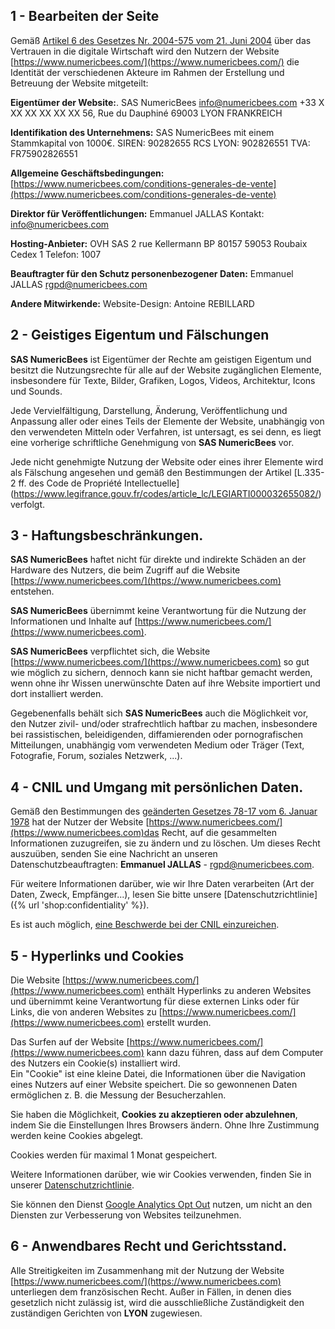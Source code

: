 ## 1 - Bearbeiten der Seite

Gemäß [Artikel 6 des Gesetzes Nr. 2004-575 vom 21. Juni 2004](https://www.legifrance.gouv.fr/loda/id/JORFTEXT000000801164/#LEGIARTI000042038977) über das Vertrauen in die digitale Wirtschaft wird den Nutzern der Website [https://www.numericbees.com/](https://www.numericbees.com/) die Identität der verschiedenen Akteure im Rahmen der Erstellung und Betreuung der Website mitgeteilt:

**Eigentümer der Website:**.
SAS NumericBees
info@numericbees.com
+33 X XX XX XX XX XX
56, Rue du Dauphiné
69003 LYON
FRANKREICH

**Identifikation des Unternehmens:**
SAS NumericBees mit einem Stammkapital von 1000€.
SIREN: 90282655
RCS LYON: 902826551
TVA: FR75902826551

**Allgemeine Geschäftsbedingungen:**
[https://www.numericbees.com/conditions-generales-de-vente](https://www.numericbees.com/conditions-generales-de-vente)

**Direktor für Veröffentlichungen:**
Emmanuel JALLAS
Kontakt: [info@numericbees.com](mailto:info@numericbees.com)

**Hosting-Anbieter:**
OVH SAS
2 rue Kellermann
BP 80157
59053 Roubaix Cedex 1
Telefon: 1007

**Beauftragter für den Schutz personenbezogener Daten:**
Emmanuel JALLAS
[rgpd@numericbees.com](mailto:rgpd@numericbees.com)

**Andere Mitwirkende:**
Website-Design: Antoine REBILLARD

## 2 - Geistiges Eigentum und Fälschungen

**SAS NumericBees** ist Eigentümer der Rechte am geistigen Eigentum und besitzt die Nutzungsrechte für alle auf der Website zugänglichen Elemente, insbesondere für Texte, Bilder, Grafiken, Logos, Videos, Architektur, Icons und Sounds.

Jede Vervielfältigung, Darstellung, Änderung, Veröffentlichung und Anpassung aller oder eines Teils der Elemente der Website, unabhängig von den verwendeten Mitteln oder Verfahren, ist untersagt, es sei denn, es liegt eine vorherige schriftliche Genehmigung von **SAS NumericBees** vor.

Jede nicht genehmigte Nutzung der Website oder eines ihrer Elemente wird als Fälschung angesehen und gemäß den Bestimmungen der Artikel [L.335-2 ff. des Code de Propriété Intellectuelle] (https://www.legifrance.gouv.fr/codes/article_lc/LEGIARTI000032655082/) verfolgt.

## 3 - Haftungsbeschränkungen.

**SAS NumericBees** haftet nicht für direkte und indirekte Schäden an der Hardware des Nutzers, die beim Zugriff auf die Website [https://www.numericbees.com/](https://www.numericbees.com) entstehen.

**SAS NumericBees** übernimmt keine Verantwortung für die Nutzung der Informationen und Inhalte auf [https://www.numericbees.com/](https://www.numericbees.com).

**SAS NumericBees** verpflichtet sich, die Website [https://www.numericbees.com/](https://www.numericbees.com) so gut wie möglich zu sichern, dennoch kann sie nicht haftbar gemacht werden, wenn ohne ihr Wissen unerwünschte Daten auf ihre Website importiert und dort installiert werden.

Gegebenenfalls behält sich **SAS NumericBees** auch die Möglichkeit vor, den Nutzer zivil- und/oder strafrechtlich haftbar zu machen, insbesondere bei rassistischen, beleidigenden, diffamierenden oder pornografischen Mitteilungen, unabhängig vom verwendeten Medium oder Träger (Text, Fotografie, Forum, soziales Netzwerk, ...).

## 4 - CNIL und Umgang mit persönlichen Daten.

Gemäß den Bestimmungen des [geänderten Gesetzes 78-17 vom 6. Januar 1978](https://www.legifrance.gouv.fr/loda/id/JORFTEXT000000886460/) hat der Nutzer der Website [https://www.numericbees.com/](https://www.numericbees.com)das Recht, auf die gesammelten Informationen zuzugreifen, sie zu ändern und zu löschen. Um dieses Recht auszuüben, senden Sie eine Nachricht an unseren Datenschutzbeauftragten: **Emmanuel JALLAS** - [rgpd@numericbees.com](mailto:rgpd@numericbees.com).

Für weitere Informationen darüber, wie wir Ihre Daten verarbeiten (Art der Daten, Zweck, Empfänger...), lesen Sie bitte unsere [Datenschutzrichtlinie]({% url 'shop:confidentiality' %}).

Es ist auch möglich, [eine Beschwerde bei der CNIL einzureichen](https://www.cnil.fr/fr/plaintes).

## 5 - Hyperlinks und Cookies

Die Website [https://www.numericbees.com/](https://www.numericbees.com) enthält Hyperlinks zu anderen Websites und übernimmt keine Verantwortung für diese externen Links oder für Links, die von anderen Websites zu [https://www.numericbees.com/](https://www.numericbees.com) erstellt wurden.

Das Surfen auf der Website [https://www.numericbees.com/](https://www.numericbees.com) kann dazu führen, dass auf dem Computer des Nutzers ein Cookie(s) installiert wird.  
Ein "Cookie" ist eine kleine Datei, die Informationen über die Navigation eines Nutzers auf einer Website speichert. Die so gewonnenen Daten ermöglichen z. B. die Messung der Besucherzahlen.

Sie haben die Möglichkeit, **Cookies zu akzeptieren oder abzulehnen**, indem Sie die Einstellungen Ihres Browsers ändern. Ohne Ihre Zustimmung werden keine Cookies abgelegt.

Cookies werden für maximal 1 Monat gespeichert.

Weitere Informationen darüber, wie wir Cookies verwenden, finden Sie in unserer [Datenschutzrichtlinie](https://www.numericbees.com/confidentiality).

Sie können den Dienst [Google Analytics Opt Out](https://tools.google.com/dlpage/gaoptout) nutzen, um nicht an den Diensten zur Verbesserung von Websites teilzunehmen.

## 6 - Anwendbares Recht und Gerichtsstand.

Alle Streitigkeiten im Zusammenhang mit der Nutzung der Website [https://www.numericbees.com/](https://www.numericbees.com) unterliegen dem französischen Recht. Außer in Fällen, in denen dies gesetzlich nicht zulässig ist, wird die ausschließliche Zuständigkeit den zuständigen Gerichten von **LYON** zugewiesen.